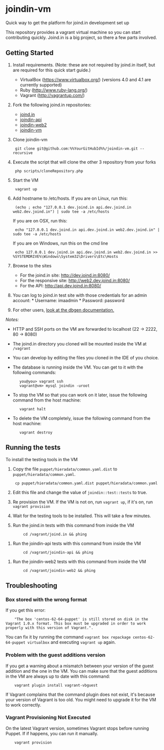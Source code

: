 joindin-vm
==========

Quick way to get the platform for joind.in development set up

This repository provides a vagrant virtual machine so you can start contributing quickly. Joind.in is a big project, so there a few parts involved. 

## Getting Started
1. Install requirements. (Note: these are not required by joind.in itself, but are required for this quick start guide.)
   - VirtualBox (https://www.virtualbox.org/) (versions 4.0 and 4.1 are currently supported)
   - Ruby (http://www.ruby-lang.org/)
   - Vagrant (http://vagrantup.com/)
1. Fork the following joind.in repositories:
	- [joind.in](https://github.com/joindin/joind.in)
	- [joindin-api](https://github.com/joindin/joindin-api)
	- [joindin-web2](https://github.com/joindin/joindin-web2)
	- [joindin-vm](https://github.com/joindin/joindin-vm)
1. Clone joindin-vm 

		git clone git@github.com:%%YourGitHubId%%/joindin-vm.git --recursive

1. Execute the script that will clone the other 3 repository from your forks

		php scripts/cloneRepository.php


1. Start the VM

		vagrant up


1. Add hostname to /etc/hosts.
   If you are on Linux, run this:

        (echo ; echo "127.0.0.1 dev.joind.in api.dev.joind.in web2.dev.joind.in") | sudo tee -a /etc/hosts
   
   If you are on OSX, run this:

        echo "127.0.0.1 dev.joind.in api.dev.joind.in web2.dev.joind.in" | sudo tee -a /etc/hosts

   If you are on Windows, run this on the cmd line

        echo 127.0.0.1 dev.joind.in api.dev.joind.in web2.dev.joind.in >> %SYSTEMDRIVE%\Windows\System32\Drivers\Etc\Hosts
1. Browse to the sites
	- For the joind.in site: http://dev.joind.in:8080/
	- For the responsive site: http://web2.dev.joind.in:8080/
	- For the API: http://api.dev.joind.in:8080/
1. You can log to joind.in test site with those credentials for an admin account:
		* Username: imaadmin
		* Password: password
1. For other users, [look at the dbgen documentation.](https://github.com/joindin/joindin-api/tree/master/tools/dbgen#usernames-and-passwords)

*Notes:*

- HTTP and SSH ports on the VM are forwarded to localhost (22 -> 2222, 80 -> 8080)
- The joind.in directory you cloned will be mounted inside the VM at `/vagrant`
- You can develop by editing the files you cloned in the IDE of you choice.
- The database is running inside the VM. You can get to it with the following commands:

         you@you> vagrant ssh
         vagrant@vm> mysql joindin -uroot

- To stop the VM so that you can work on it later, issue the following command 
  from the host machine:

         vagrant halt

- To delete the VM completely, issue the following command from the host machine:

         vagrant destroy 


## Running the tests
To install the testing tools in the VM  

1. Copy the file `puppet/hieradata/common.yaml.dist` to
   `puppet/hieradata/common.yaml`.

        cp puppet/hieradata/common.yaml.dist puppet/hieradata/common.yaml
1. Edit this file and change the value of `joindin::test::tests` to true.
1. Re provision the VM. If the VM is not on, run `vagrant up`, if it's on, run `vagrant provision`  
1. Wait for the testing tools to be installed. This will take a few minutes.  
1. Run the joind.in tests with this command from inside the VM  
```
        cd /vagrant/joind.in && phing
```  
1. Run the joindin-api tests with this command from inside the VM  
```
        cd /vagrant/joindin-api && phing
```  
1. Run the joindin-web2 tests with this command from inside the VM  
```
        cd /vagrant/joindin-web2 && phing
```  

## Troubleshooting 

### Box stored with the wrong format
If you get this error:  

        "The box 'centos-62-64-puppet' is still stored on disk in the Vagrant 1.0.x format. This box must be upgraded in order to work properly with this version of Vagrant.".   

You can fix it by running the command `vagrant box repackage centos-62-64-puppet virtualbox` and executing `vagrant up` again.

### Problem with the guest additions version
If you get a warning about a mismatch between your version of the guest addition and the one in the VM. You can make sure that the guest additions in the VM are always up to date with this command:

        vagrant plugin install vagrant-vbguest
        
If Vagrant complains that the command plugin does not exist, it's because your version of Vagrant is too old. You might need to upgrade it for the VM to work correctly.

### Vagrant Provisioning Not Executed
On the latest Vagrant version, sometimes Vagrant stops before running Puppet. If if happens, you can run it manually. 

        vagrant provision


